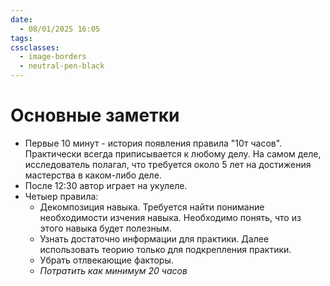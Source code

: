 ```yaml
---
date:
  - 08/01/2025 16:05
tags: 
cssclasses:
  - image-borders
  - neutral-pen-black
---
```

# Основные заметки

- Первые 10 минут - история появления правила "10т часов". Практически всегда приписывается к любому делу. На самом деле, исследователь полагал, что требуется около 5 лет на достижения мастерства в каком-либо деле.
- После 12:30 автор играет на укулеле.
- Четыер правила:
	- Декомпозиция навыка. Требуется найти понимание необходимости изчения навыка. Необходимо понять, что из этого навыка будет полезным.
	- Узнать достаточно информации для практики. Далее использовать теорию только для подкрепления практики.
	- Убрать отлвекающие факторы.
	- *Потратить как минимум 20 часов*
